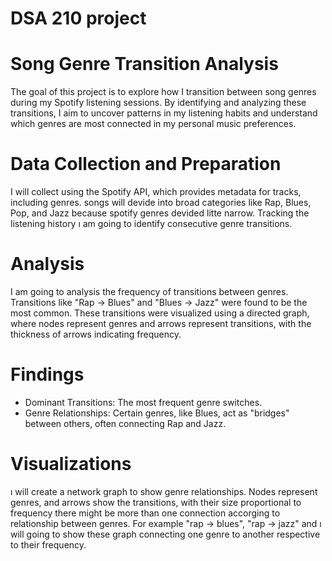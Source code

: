 # DSA 210 project

# Song Genre Transition Analysis
The goal of this project is to explore how I transition between song genres during my Spotify listening sessions. By identifying and analyzing these transitions, I aim to uncover patterns in my listening habits and understand which genres are most connected in my personal music preferences. 

# Data Collection and Preparation
I will collect using the Spotify API, which provides metadata for tracks, including genres.
songs will devide into broad categories like Rap, Blues, Pop, and Jazz because spotify genres devided litte narrow. 
Tracking the listening history ı am going to identify consecutive genre transitions.

# Analysis
I am going to analysis the frequency of transitions between genres.
Transitions like "Rap → Blues" and "Blues → Jazz" were found to be the most common.
These transitions were visualized using a directed graph, where nodes represent genres and arrows represent transitions, with the thickness of arrows indicating frequency.

# Findings
- Dominant Transitions: The most frequent genre switches.
- Genre Relationships: Certain genres, like Blues, act as "bridges" between others, often connecting Rap and Jazz. 


# Visualizations
ı will create a network graph to show genre relationships. Nodes represent genres, and arrows show the transitions, with their size proportional to frequency there might be more than one connection accorging to relationship between genres. For example "rap -> blues", "rap -> jazz" and ı will going to show these graph connecting one genre to another respective to their frequency.  
